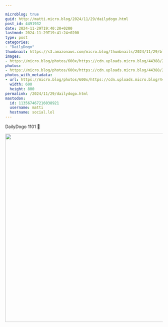 ```yaml
---

microblog: true
guid: http://matti.micro.blog/2024/11/29/dailydogo.html
post_id: 4491932
date: 2024-11-29T19:40:20+0200
lastmod: 2024-11-29T19:41:24+0200
type: post
categories:
- "DailyDogo"
thumbnail: https://s3.amazonaws.com/micro.blog/thumbnails/2024/11/29/blog.martin-haehnel.de/435f93144d268a7a164fc52dc299c4de.png
images:
- https://micro.blog/photos/600x/https://cdn.uploads.micro.blog/44388/2024/6fccd39506174699aae64b8668adfe76.jpg
photos:
- https://micro.blog/photos/600x/https://cdn.uploads.micro.blog/44388/2024/6fccd39506174699aae64b8668adfe76.jpg
photos_with_metadata:
- url: https://micro.blog/photos/600x/https://cdn.uploads.micro.blog/44388/2024/6fccd39506174699aae64b8668adfe76.jpg
  width: 600
  height: 800
permalink: /2024/11/29/dailydogo.html
mastodon:
  id: 113567467216038921
  username: matti
  hostname: social.lol
---
```

DailyDogo 1101 🐶

<img src="/media/uploads/2024/6fccd39506174699aae64b8668adfe76.jpg" width="600" alt="" />
